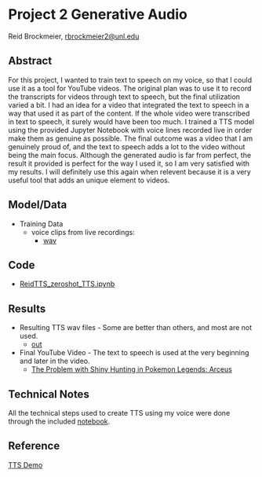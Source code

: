 # Project 2 Generative Audio

Reid Brockmeier, rbrockmeier2@unl.edu

## Abstract

For this project, I wanted to train text to speech on my voice, so that I could use it as a tool for YouTube videos. The original plan was to use it to record the transcripts for videos through text to speech, but the final utilization varied a bit. I had an idea for a video that integrated the text to speech in a way that used it as part of the content. If the whole video were transcribed in text to speech, it surely would have been too much. I trained a TTS model using the provided Jupyter Notebook with voice lines recorded live in order make them as genuine as possible. The final outcome was a video that I am genuinely proud of, and the text to speech adds a lot to the video without being the main focus. Although the generated audio is far from perfect, the result it provided is perfect for the way I used it, so I am very satisfied with my results. I will definitely use this again when relevent because it is a very useful tool that adds an unique element to videos.

## Model/Data

- Training Data 
    - voice clips from live recordings:
        - [wav](https://github.com/unl-ml-art/generative-audio-ReidDotO/tree/master/wav)

## Code

- [ReidTTS_zeroshot_TTS.ipynb](ReidTTS_zeroshot_TTS.ipynb)

## Results

- Resulting TTS wav files - Some are better than others, and most are not used.
    - [out](https://github.com/unl-ml-art/generative-audio-ReidDotO/tree/master/out)
- Final YouTube Video - The text to speech is used at the very beginning and later in the video.
    - [The Problem with Shiny Hunting in Pokemon Legends: Arceus](https://www.youtube.com/watch?v=zgGw7GRMZfA)

## Technical Notes

All the technical steps used to create TTS using my voice were done through the included [notebook](ReidTTS_zeroshot_TTS.ipynb). 

## Reference

[TTS Demo](https://github.com/roberttwomey/ml-art-code/tree/master/voice_cloning)
